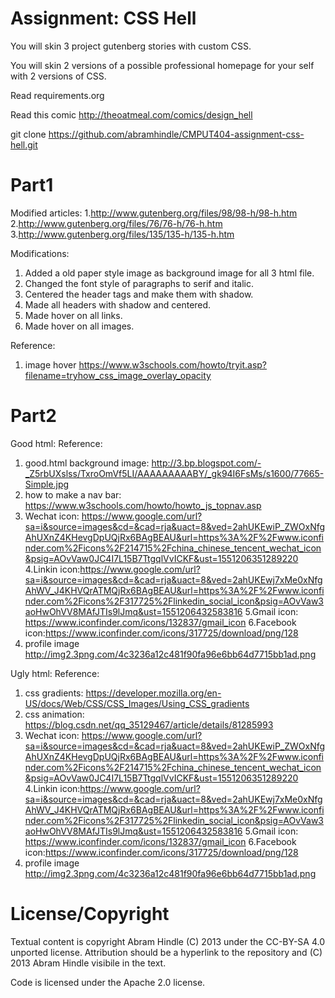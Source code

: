 Assignment: CSS Hell
====================

You will skin 3 project gutenberg stories with custom CSS.

You will skin 2 versions of a possible professional homepage for your
self with 2 versions of CSS.

Read requirements.org

Read this comic http://theoatmeal.com/comics/design_hell

git clone https://github.com/abramhindle/CMPUT404-assignment-css-hell.git

Part1
=================
Modified articles:
1.http://www.gutenberg.org/files/98/98-h/98-h.htm
2.http://www.gutenberg.org/files/76/76-h/76-h.htm
3.http://www.gutenberg.org/files/135/135-h/135-h.htm

Modifications:
1. Added a old paper style image as background image for all 3 html file.
2. Changed the font style of paragraphs to serif and italic.
3. Centered the header tags and make them with shadow.
4. Made all headers with shadow and centered.
5. Made hover on all links.
6. Made hover on all images.

Reference:
1. image hover https://www.w3schools.com/howto/tryit.asp?filename=tryhow_css_image_overlay_opacity

Part2
=================
Good html:
Reference:
1. good.html background image: http://3.bp.blogspot.com/-_Z5rbUXslss/TxroOmVf5LI/AAAAAAAAABY/_gk94I6FsMs/s1600/77665-Simple.jpg
2. how to make a nav bar: https://www.w3schools.com/howto/howto_js_topnav.asp
3. Wechat icon: https://www.google.com/url?sa=i&source=images&cd=&cad=rja&uact=8&ved=2ahUKEwiP_ZWOxNfgAhUXnZ4KHevgDpUQjRx6BAgBEAU&url=https%3A%2F%2Fwww.iconfinder.com%2Ficons%2F214715%2Fchina_chinese_tencent_wechat_icon&psig=AOvVaw0JC4I7L15B7TtgqlVvICKF&ust=1551206351289220
4.Linkin icon:https://www.google.com/url?sa=i&source=images&cd=&cad=rja&uact=8&ved=2ahUKEwj7xMe0xNfgAhWV_J4KHVQrATMQjRx6BAgBEAU&url=https%3A%2F%2Fwww.iconfinder.com%2Ficons%2F317725%2Flinkedin_social_icon&psig=AOvVaw3aoHwOhVV8MAfJTIs9lJmq&ust=1551206432583816
5.Gmail icon: https://www.iconfinder.com/icons/132837/gmail_icon
6.Facebook icon:https://www.iconfinder.com/icons/317725/download/png/128
7. profile image http://img2.3png.com/4c3236a12c481f90fa96e6bb64d7715bb1ad.png

Ugly html:
Reference:
1. css gradients: https://developer.mozilla.org/en-US/docs/Web/CSS/CSS_Images/Using_CSS_gradients
2. css animation: https://blog.csdn.net/qq_35129467/article/details/81285993
3. Wechat icon: https://www.google.com/url?sa=i&source=images&cd=&cad=rja&uact=8&ved=2ahUKEwiP_ZWOxNfgAhUXnZ4KHevgDpUQjRx6BAgBEAU&url=https%3A%2F%2Fwww.iconfinder.com%2Ficons%2F214715%2Fchina_chinese_tencent_wechat_icon&psig=AOvVaw0JC4I7L15B7TtgqlVvICKF&ust=1551206351289220
4.Linkin icon:https://www.google.com/url?sa=i&source=images&cd=&cad=rja&uact=8&ved=2ahUKEwj7xMe0xNfgAhWV_J4KHVQrATMQjRx6BAgBEAU&url=https%3A%2F%2Fwww.iconfinder.com%2Ficons%2F317725%2Flinkedin_social_icon&psig=AOvVaw3aoHwOhVV8MAfJTIs9lJmq&ust=1551206432583816
5.Gmail icon: https://www.iconfinder.com/icons/132837/gmail_icon
6.Facebook icon:https://www.iconfinder.com/icons/317725/download/png/128
7. profile image http://img2.3png.com/4c3236a12c481f90fa96e6bb64d7715bb1ad.png

License/Copyright
=================

Textual content is copyright Abram Hindle (C) 2013 under the CC-BY-SA
4.0 unported license. Attribution should be a hyperlink to the
repository and (C) 2013 Abram Hindle visibile in the text.

Code is licensed under the Apache 2.0 license.



